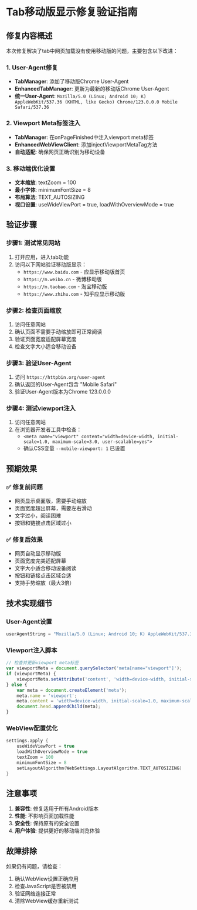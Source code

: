 # Tab移动版显示修复验证指南

## 修复内容概述

本次修复解决了tab中网页加载没有使用移动版的问题，主要包含以下改进：

### 1. User-Agent修复
- **TabManager**: 添加了移动版Chrome User-Agent
- **EnhancedTabManager**: 更新为最新的移动版Chrome User-Agent
- **统一User-Agent**: `Mozilla/5.0 (Linux; Android 10; K) AppleWebKit/537.36 (KHTML, like Gecko) Chrome/123.0.0.0 Mobile Safari/537.36`

### 2. Viewport Meta标签注入
- **TabManager**: 在onPageFinished中注入viewport meta标签
- **EnhancedWebViewClient**: 添加injectViewportMetaTag方法
- **自动适配**: 确保网页正确识别为移动设备

### 3. 移动端优化设置
- **文本缩放**: textZoom = 100
- **最小字体**: minimumFontSize = 8
- **布局算法**: TEXT_AUTOSIZING
- **视口设置**: useWideViewPort = true, loadWithOverviewMode = true

## 验证步骤

### 步骤1: 测试常见网站
1. 打开应用，进入tab功能
2. 访问以下网站验证移动版显示：
   - `https://www.baidu.com` - 应显示移动版首页
   - `https://m.weibo.cn` - 微博移动版
   - `https://m.taobao.com` - 淘宝移动版
   - `https://www.zhihu.com` - 知乎应显示移动版

### 步骤2: 检查页面缩放
1. 访问任意网站
2. 确认页面不需要手动缩放即可正常阅读
3. 验证页面宽度适配屏幕宽度
4. 检查文字大小适合移动设备

### 步骤3: 验证User-Agent
1. 访问 `https://httpbin.org/user-agent`
2. 确认返回的User-Agent包含 "Mobile Safari"
3. 验证User-Agent版本为Chrome 123.0.0.0

### 步骤4: 测试viewport注入
1. 访问任意网站
2. 在浏览器开发者工具中检查：
   - `<meta name="viewport" content="width=device-width, initial-scale=1.0, maximum-scale=3.0, user-scalable=yes">`
   - 确认CSS变量 `--mobile-viewport: 1` 已设置

## 预期效果

### ✅ 修复前问题
- 网页显示桌面版，需要手动缩放
- 页面宽度超出屏幕，需要左右滑动
- 文字过小，阅读困难
- 按钮和链接点击区域过小

### ✅ 修复后效果
- 网页自动显示移动版
- 页面宽度完美适配屏幕
- 文字大小适合移动设备阅读
- 按钮和链接点击区域合适
- 支持手势缩放（最大3倍）

## 技术实现细节

### User-Agent设置
```kotlin
userAgentString = "Mozilla/5.0 (Linux; Android 10; K) AppleWebKit/537.36 (KHTML, like Gecko) Chrome/123.0.0.0 Mobile Safari/537.36"
```

### Viewport注入脚本
```javascript
// 检查并更新viewport meta标签
var viewportMeta = document.querySelector('meta[name="viewport"]');
if (viewportMeta) {
    viewportMeta.setAttribute('content', 'width=device-width, initial-scale=1.0, maximum-scale=3.0, user-scalable=yes');
} else {
    var meta = document.createElement('meta');
    meta.name = 'viewport';
    meta.content = 'width=device-width, initial-scale=1.0, maximum-scale=3.0, user-scalable=yes';
    document.head.appendChild(meta);
}
```

### WebView配置优化
```kotlin
settings.apply {
    useWideViewPort = true
    loadWithOverviewMode = true
    textZoom = 100
    minimumFontSize = 8
    setLayoutAlgorithm(WebSettings.LayoutAlgorithm.TEXT_AUTOSIZING)
}
```

## 注意事项

1. **兼容性**: 修复适用于所有Android版本
2. **性能**: 不影响页面加载性能
3. **安全性**: 保持原有的安全设置
4. **用户体验**: 提供更好的移动端浏览体验

## 故障排除

如果仍有问题，请检查：
1. 确认WebView设置正确应用
2. 检查JavaScript是否被禁用
3. 验证网络连接正常
4. 清除WebView缓存重新测试
